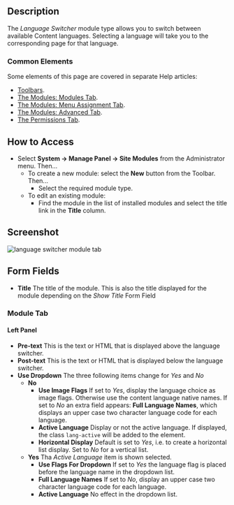 <!-- Filename: Help4.x:Site_Modules:_Language_Switcher / Display title: Modules: Language Switcher -->

## Description

The *Language Switcher* module type allows you to switch between
available Content languages. Selecting a language will take you to the
corresponding page for that language.

### Common Elements

Some elements of this page are covered in separate Help articles:

* [Toolbars](jdocmanual?article=help/common-elements/toolbars).
* [The Modules: Modules Tab](jdocmanual?article=help/modules/modules-module-tab).
* [The Modules: Menu Assignment Tab](jdocmanual?article=help/modules/modules-menu-assignment-tab).
* [The Modules: Advanced Tab](jdocmanual?article=help/modules/modules-advanced-tab).
* [The Permissions Tab](jdocmanual?article=help/common-elements/edit-permissions).

## How to Access

- Select **System → Manage Panel → Site Modules** from the
  Administrator menu. Then...
  - To create a new module: select the **New** button from the Toolbar. Then...
    - Select the required module type.
  - To edit an existing module:
    - Find the module in the list of installed modules and select the
      title link in the **Title** column.

## Screenshot

![language switcher module tab](../../../en/images/modules-site/modules-language-switcher-module-tab.png)

## Form Fields

- **Title** The title of the module. This is also the title displayed
  for the module depending on the *Show Title* Form Field

### Module Tab

#### Left Panel

- **Pre-text** This is the text or HTML that is displayed above the
  language switcher.
- **Post-text** This is the text or HTML that is displayed below the
  language switcher.
- **Use Dropdown** The three following items change for *Yes* and *No*
  - **No**
    - **Use Image Flags** If set to *Yes*, display the language choice as 
    image flags. Otherwise use the content language native names. If set to
    *No* an extra field appears: **Full Language Names**, which displays
    an upper case two character language code for each language.
    - **Active Language** Display or not the active language.
    If displayed, the class `lang-active` will be added to the element.
    - **Horizontal Display** Default is set to *Yes*, i.e. to create a
    horizontal list display. Set to *No* for a vertical list.
  - **Yes** Tha *Active Language* item is shown selected.
    - **Use Flags For Dropdown** If set to *Yes* the language flag is placed
      before the language name in the dropdown list. 
    - **Full Language Names** If set to *No*, display an upper case two 
      character language code for each language.
    - **Active Language** No effect in the dropdown list.
